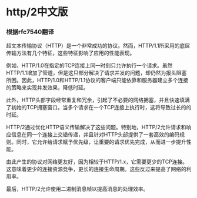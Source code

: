 # http/2中文版
### 根据rfc7540翻译

超文本传输协议（HTTP）是一个非常成功的协议。然而，HTTP/1.1所采用的底层传输方法有几个特征，这些特征影响了应用的性能表现。

例如，HTTP/1.0在指定的TCP连接上同一时刻只允许执行一个请求。虽然HTTP/1.1增加了管道，但是这只部分解决了请求并发的问题，却仍然为报头阻塞所困。因此，HTTP/1.0和HTTP/1.1协议的客户端只能依靠和服务器建立多个连接的策略来实现并发效果，降低时延。

此外，HTTP头部字段经常重复和冗余，引起了不必要的网络拥塞，并且快速填满了初始的TCP拥塞窗口。当多个请求在一个TCP连接上执行时，这将导致过长的的时延。

HTTP/2通过优化HTTP语义传输解决了这些问题。特别地，HTTP/2允许请求和响应信息在同一个连接上交错传递，并且针对HTTP头部提供了一套高效的编码规则。同时，它允许给请求赋予优先级，让重要的请求优先完成，从而进一步提升性能。
 
由此产生的协议对网络更友好，因为相较于HTTP/1.x，它需要更少的TCP连接。这意味着更少的连接资源竞争，更长的连接生命周期。这些反过来提高了网络的利用率。

最后，HTTP/2允许使用二进制消息帧以提高消息的处理效率。

